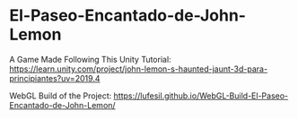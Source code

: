 # El-Paseo-Encantado-de-John-Lemon
A Game Made Following This Unity Tutorial: https://learn.unity.com/project/john-lemon-s-haunted-jaunt-3d-para-principiantes?uv=2019.4

WebGL Build of the Project: https://lufesil.github.io/WebGL-Build-El-Paseo-Encantado-de-John-Lemon/
